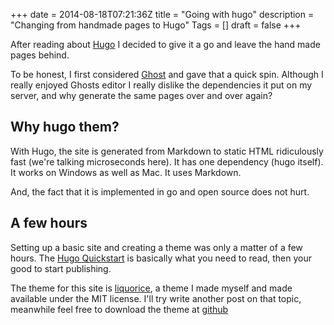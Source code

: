 +++
date = 2014-08-18T07:21:36Z
title = "Going with hugo"
description = "Changing from handmade pages to Hugo"
Tags = []
draft = false
+++

After reading about [Hugo](http://hugo.spf13.com/) I decided to give it a go
and leave the hand made pages behind.

To be honest, I first considered [Ghost](https://ghost.org) and gave that a
quick spin. Although I really enjoyed Ghosts editor I really dislike the
dependencies it put on my server, and why generate the same pages over and
over again?


## Why hugo them?

With Hugo, the site is generated from Markdown to static HTML ridiculously
fast (we're talking microseconds here). It has one dependency (hugo itself).
It works on Windows as well as Mac. It uses Markdown.

And, the fact that it is implemented in go and open source does not hurt.


## A few hours

Setting up a basic site and creating a theme was only a matter of a few hours.
The [Hugo Quickstart](http://hugo.spf13.com/overview/quickstart) is basically
what you need to read, then your good to start publishing.

The theme for this site is [liquorice](http://github.com/eliasson/liquorice),
a theme I made myself and made available under the MIT license. I'll try write
another post on that topic, meanwhile feel free to download the theme at
[github](http://github.com/eliasson/liquorice)
